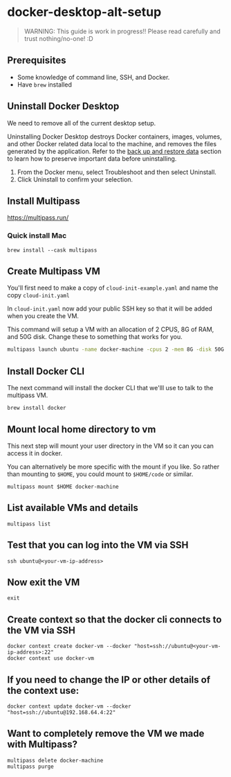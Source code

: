 # docker-desktop-alt-setup

> WARNING: This guide is work in progress!! Please read carefully and trust nothing/no-one! :D

## Prerequisites

- Some knowledge of command line, SSH, and Docker.
- Have `brew` installed

## Uninstall Docker Desktop

We need to remove all of the current desktop setup. 

Uninstalling Docker Desktop destroys Docker containers, images, volumes, and other Docker related data local to the machine, and removes the files generated by the application. Refer to the [back up and restore data](https://docs.docker.com/desktop/backup-and-restore/) section to learn how to preserve important data before uninstalling.


 1. From the Docker menu, select Troubleshoot and then select Uninstall.
 2. Click Uninstall to confirm your selection.


## Install Multipass

https://multipass.run/

### Quick install Mac

```
brew install --cask multipass
```

## Create Multipass VM

You'll first need to make a copy of `cloud-init-example.yaml` and name the copy `cloud-init.yaml`

In `cloud-init.yaml` now add your public SSH key so that it will be added when you create the VM.

This command will setup a VM with an allocation of 2 CPUS, 8G of RAM, and 50G disk. Change these to something that works for you.

```bash
multipass launch ubuntu -name docker-machine -cpus 2 -mem 8G -disk 50G --cloud-init cloud-init.yaml
```

## Install Docker CLI

The next command will install the docker CLI that we'lll use to talk to the multipass VM.

```
brew install docker
```



## Mount local home directory to vm

This next step will mount your user directory in the VM so it can you can access it in docker. 

You can alternatively be more specific with the mount if you like. So rather than mounting to `$HOME`, you could mount to `$HOME/code` or similar.

```
multipass mount $HOME docker-machine
```

## List available VMs and details

```
multipass list
```

## Test that you can log into the VM via SSH

```
ssh ubuntu@<your-vm-ip-address>
```
## Now exit the VM

```
exit
```

## Create context so that the docker cli connects to the VM via SSH

```
docker context create docker-vm --docker "host=ssh://ubuntu@<your-vm-ip-address>:22"
docker context use docker-vm 
```

## If you need to change the IP or other details of the context use:
```
docker context update docker-vm --docker "host=ssh://ubuntu@192.168.64.4:22"
```


## Want to completely remove the VM we made with Multipass?
```
multipass delete docker-machine
multipass purge
```
